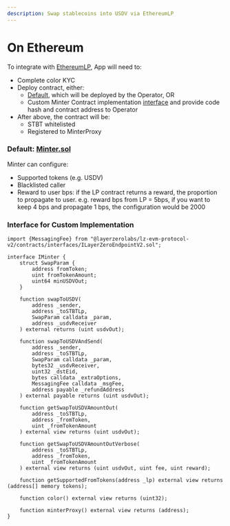 ```yaml
---
description: Swap stablecoins into USDV via EthereumLP
---
```


# On Ethereum

To integrate with [EthereumLP](https://etherscan.io/address/0x3986D5C53cE965EA16EF66845AB56A9DdE9Cd210#code), App will need to:

* Complete color KYC
* Deploy contract, either:
  * [Default](on-ethereum.md#default-minter.sol), which will be deployed by the Operator, OR&#x20;
  * Custom Minter Contract implementation [interface](on-ethereum.md#interface-for-custom-implementation) and provide code hash and contract address to Operator
* After above, the contract will be:
  * STBT whitelisted
  * Registered to MinterProxy

### Default: [Minter.sol](https://etherscan.io/address/0x82832EcD112D466D97BE259c35B8A19FeE56b7B8#code)

Minter can configure:

* Supported tokens (e.g. USDV)
* Blacklisted caller
* Reward to user bps: if the LP contract returns a reward, the proportion to propagate to user. e.g. reward bps from LP = 5bps, if you want to keep 4 bps and propagate 1 bps, the configuration would be 2000

### Interface for Custom Implementation

```
import {MessagingFee} from "@layerzerolabs/lz-evm-protocol-v2/contracts/interfaces/ILayerZeroEndpointV2.sol";

interface IMinter {
    struct SwapParam {
        address fromToken;
        uint fromTokenAmount;
        uint64 minUSDVOut;
    }

    function swapToUSDV(
        address _sender,
        address _toSTBTLp,
        SwapParam calldata _param,
        address _usdvReceiver
    ) external returns (uint usdvOut);

    function swapToUSDVAndSend(
        address _sender,
        address _toSTBTLp,
        SwapParam calldata _param,
        bytes32 _usdvReceiver,
        uint32 _dstEid,
        bytes calldata _extraOptions,
        MessagingFee calldata _msgFee,
        address payable _refundAddress
    ) external payable returns (uint usdvOut);

    function getSwapToUSDVAmountOut(
        address _toSTBTLp,
        address _fromToken,
        uint _fromTokenAmount
    ) external view returns (uint usdvOut);

    function getSwapToUSDVAmountOutVerbose(
        address _toSTBTLp,
        address _fromToken,
        uint _fromTokenAmount
    ) external view returns (uint usdvOut, uint fee, uint reward);

    function getSupportedFromTokens(address _lp) external view returns (address[] memory tokens);

    function color() external view returns (uint32);

    function minterProxy() external view returns (address);
}

```

